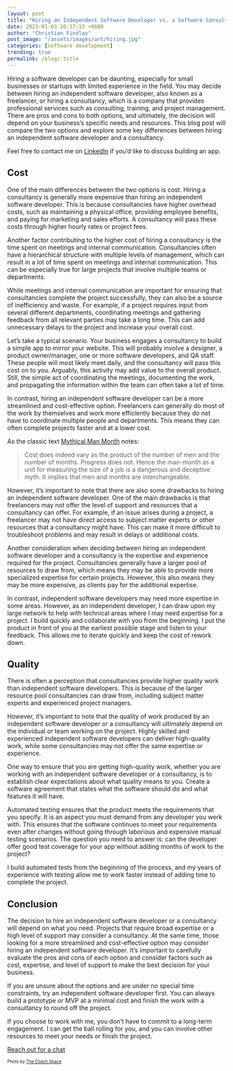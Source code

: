 ```yaml
---
layout: post
title: "Hiring an Independent Software Developer vs. a Software Consultancy"
date: 2023-01-03 20:37:13 +0600
author: "Christian Findlay"
post_image: "/assets/images/art/hiring.jpg"
categories: [software development]
trending: true
permalink: /blog/:title
---
```


Hiring a software developer can be daunting, especially for small businesses or startups with limited experience in the field. You may decide between hiring an independent software developer, also known as a freelancer, or hiring a consultancy, which is a company that provides professional services such as consulting, training, and project management. There are pros and cons to both options, and ultimately, the decision will depend on your business’s specific needs and resources. This blog post will compare the two options and explore some key differences between hiring an independent software developer and a consultancy.

Feel free to contact me on [LinkedIn](https://www.linkedin.com/in/christian-findlay/) if you’d like to discuss building an app.

## Cost
One of the main differences between the two options is cost. Hiring a consultancy is generally more expensive than hiring an independent software developer. This is because consultancies have higher overhead costs, such as maintaining a physical office, providing employee benefits, and paying for marketing and sales efforts. A consultancy will pass these costs through higher hourly rates or project fees.

Another factor contributing to the higher cost of hiring a consultancy is the time spent on meetings and internal communication. Consultancies often have a hierarchical structure with multiple levels of management, which can result in a lot of time spent on meetings and internal communication. This can be especially true for large projects that involve multiple teams or departments.

While meetings and internal communication are important for ensuring that consultancies complete the project successfully, they can also be a source of inefficiency and waste. For example, if a project requires input from several different departments, coordinating meetings and gathering feedback from all relevant parties may take a long time. This can add unnecessary delays to the project and increase your overall cost.

Let’s take a typical scenario. Your business engages a consultancy to build a simple app to mirror your website. This will probably involve a designer, a product owner/manager, one or more software developers, and QA staff. These people will most likely meet daily, and the consultancy will pass this cost on to you. Arguably, this activity may add value to the overall product. Still, the simple act of coordinating the meetings, documenting the work, and propagating the information within the team can often take a lot of time.

In contrast, hiring an independent software developer can be a more streamlined and cost-effective option. Freelancers can generally do most of the work by themselves and work more efficiently because they do not have to coordinate multiple people and departments. This means they can often complete projects faster and at a lower cost.

As the classic text [Mythical Man Month](https://www.cs.drexel.edu/~yfcai/CS451/RequiredReadings/MythicalManMonth.pdf) notes:

> Cost does indeed vary as the product of the number of men and the number of months. Progress does not. Hence the man-month as a unit for measuring the size of a job is a dangerous and deceptive myth. It implies that men and months are interchangeable.

However, it’s important to note that there are also some drawbacks to hiring an independent software developer. One of the main drawbacks is that freelancers may not offer the level of support and resources that a consultancy can offer. For example, if an issue arises during a project, a freelancer may not have direct access to subject matter experts or other resources that a consultancy might have. This can make it more difficult to troubleshoot problems and may result in delays or additional costs.

Another consideration when deciding between hiring an independent software developer and a consultancy is the expertise and experience required for the project. Consultancies generally have a larger pool of resources to draw from, which means they may be able to provide more specialized expertise for certain projects. However, this also means they may be more expensive, as clients pay for the additional expertise.

In contrast, independent software developers may need more expertise in some areas. However, as an independent developer, I can draw upon my large network to help with technical areas where I may need expertise for a project. I build quickly and collaborate with you from the beginning. I put the product in front of you at the earliest possible stage and listen to your feedback. This allows me to iterate quickly and keep the cost of rework down.

## Quality
There is often a perception that consultancies provide higher quality work than independent software developers. This is because of the larger resource pool consultancies can draw from, including subject matter experts and experienced project managers.

However, it’s important to note that the quality of work produced by an independent software developer or a consultancy will ultimately depend on the individual or team working on the project. Highly skilled and experienced independent software developers can deliver high-quality work, while some consultancies may not offer the same expertise or experience.

One way to ensure that you are getting high-quality work, whether you are working with an independent software developer or a consultancy, is to establish clear expectations about what quality means to you. Create a software agreement that states what the software should do and what features it will have.

Automated testing ensures that the product meets the requirements that you specify. It is an aspect you must demand from any developer you work with. This ensures that the software continues to meet your requirements even after changes without going through laborious and expensive manual testing scenarios. The question you need to answer is: can the developer offer good test coverage for your app without adding months of work to the project?

I build automated tests from the beginning of the process, and my years of experience with testing allow me to work faster instead of adding time to complete the project.

## Conclusion
The decision to hire an independent software developer or a consultancy will depend on what you need. Projects that require broad expertise or a high level of support may consider a consultancy. At the same time, those looking for a more streamlined and cost-effective option may consider hiring an independent software developer. It’s important to carefully evaluate the pros and cons of each option and consider factors such as cost, expertise, and level of support to make the best decision for your business.

If you are unsure about the options and are under no special time constraints, try an independent software developer first. You can always build a prototype or MVP at a minimal cost and finish the work with a consultancy to round off the project.

If you choose to work with me, you don’t have to commit to a long-term engagement. I can get the ball rolling for you, and you can involve other resources to meet your needs or finish the project.

[Reach out for a chat](https://www.linkedin.com/in/christian-findlay/)

<sub><sup>Photo by [The Coach Space](https://www.pexels.com/photo/man-and-woman-discussing-and-sharing-ideas-2977565/)</sup></sub>
